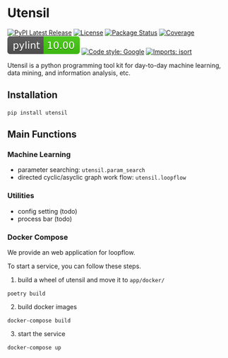 # Utensil

[![PyPI Latest Release](https://img.shields.io/pypi/v/utensil.svg)](https://pypi.org/project/utensil/)
[![License](https://img.shields.io/pypi/l/utensil.svg)](https://github.com/HYChou0515/utensil/blob/develop/LISCENCE)
[![Package Status](https://img.shields.io/pypi/status/utensil.svg)](https://pypi.org/project/utensil/)
[![Coverage](https://codecov.io/gh/HYChou0515/utensil/branch/develop/graph/badge.svg)](https://codecov.io/gh/HYChou0515/utensil)
[![Pylint](./badges/pylint.svg)](https://github.com/HYChou0515/utensil/)
[![Code style: Google](https://img.shields.io/badge/code--style-yapf-blue)](https://github.com/google/yapf)
[![Imports: isort](https://img.shields.io/badge/%20imports-isort-%231674b1?style=flat&labelColor=ef8336)](https://pycqa.github.io/isort/)


Utensil is a python programming tool kit for day-to-day
machine learning, data mining, and information analysis, etc.

## Installation

``pip install utensil``

## Main Functions

### Machine Learning
* parameter searching: ``utensil.param_search``
* directed cyclic/asyclic graph work flow: ``utensil.loopflow``

### Utilities
* config setting (todo)
* process bar (todo)

### Docker Compose

We provide an web application for loopflow.

To start a service, you can follow these steps.

1. build a wheel of utensil and move it to `app/docker/`

```
poetry build
```

2. build docker images

```
docker-compose build
```

3. start the service

```
docker-compose up
```

